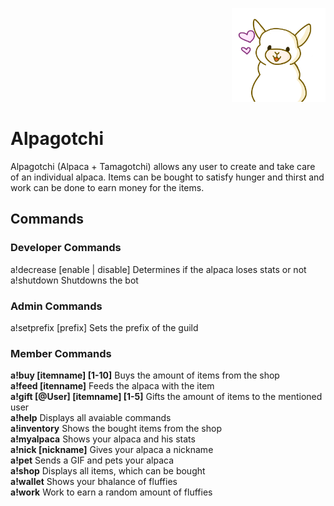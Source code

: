 <p align="right">  
  <img src="src/main/resources/Alpagotchi.png" width="150" height="150" title="Avatar">
</p>
<h1>
  Alpagotchi
</h1>
<p>
  Alpagotchi (Alpaca + Tamagotchi) allows any user to create and take care of an individual alpaca. 
  Items can be bought to satisfy hunger and thirst and work can be done to earn money for the items.
</p>
<h2>
  Commands
</h2>
<h3>
  Developer Commands
</h3>
<p>
  a!decrease [enable | disable] Determines if the alpaca loses stats or not<br>  
  a!shutdown Shutdowns the bot
</p>
<h3>
  Admin Commands
</h3>
<p>
  a!setprefix [prefix] Sets the prefix of the guild
</p>
<h3>
  Member Commands
</h3>
<p>
  <b>a!buy [itemname] [1-10]</b> Buys the amount of items from the shop<br>
  <b>a!feed [itenname]</b> Feeds the alpaca with the item<br>
  <b>a!gift [@User] [itemname] [1-5]</b> Gifts the amount of items to the mentioned user<br>
  <b>a!help</b> Displays all avaiable commands<br>
  <b>a!inventory</b> Shows the bought items from the shop<br>
  <b>a!myalpaca</b> Shows your alpaca and his stats<br>
  <b>a!nick [nickname]</b> Gives your alpaca a nickname<br>
  <b>a!pet</b> Sends a GIF and pets your alpaca<br>
  <b>a!shop</b> Displays all items, which can be bought<br>
  <b>a!wallet</b> Shows your bhalance of fluffies<br>
  <b>a!work</b> Work to earn a random amount of fluffies<br>
</p>
